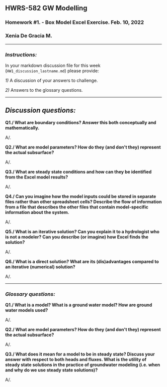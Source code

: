 
## **HWRS-582 GW Modelling**
### **Homework #1. - Box Model Excel Exercise. Feb. 10, 2022**
### **Xenia De Gracia M.**

---

### ***Instructions:***

In your markdown discussion file for this week (`HW1_discussion_lastname.md`) please provide:

*1)* A discussion of your answers to challenge.

*2)* Answers to the glossary questions.

---

## ***Discussion questions:***

**Q1./ What are boundary conditions? Answer this both conceptually and mathematically.**

A/.



**Q2./ What are model parameters? How do they (and don't they) represent the actual subsurface?**

A/.



**Q3./ What are steady state conditions and how can they be identified from the Excel model results?**

A/.



**Q4./ Can you imagine how the model inputs could be stored in separate files rather than other spreadsheet cells? Describe the flow of information from a file that describes the other files that contain model-specific information about the system.**

A/.



**Q5./ What is an iterative solution? Can you explain it to a hydrologist who is not a modeler? Can you describe (or imagine) how Excel finds the solution?**

A/.



**Q6./ What is a direct solution? What are its (dis)advantages compared to an iterative (numerical) solution?**

A/.



---

### ***Glossary questions:***

**Q1./ What is a model? What is a ground water model? How are ground water models used?**

A/.

**Q2./ What are model parameters? How do they (and don't they) represent the actual subsurface?**

A/.

**Q3./ What does it mean for a model to be in steady state? Discuss your answer with respect to both heads and fluxes. What is the utility of steady state solutions in the practice of groundwater modeling (i.e. when and why do we use steady state solutions)?**

A/.
